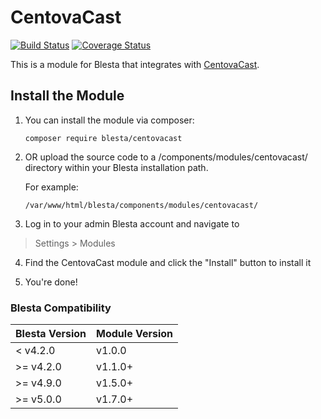 # CentovaCast

[![Build Status](https://travis-ci.org/blesta/module-centovacast.svg?branch=master)](https://travis-ci.org/blesta/module-centovacast) [![Coverage Status](https://coveralls.io/repos/github/blesta/module-centovacast/badge.svg?branch=master)](https://coveralls.io/github/blesta/module-centovacast?branch=master)

This is a module for Blesta that integrates with [CentovaCast](http://www.centova.com/es/cast).

## Install the Module

1. You can install the module via composer:

    ```
    composer require blesta/centovacast
    ```

2. OR upload the source code to a /components/modules/centovacast/ directory within
your Blesta installation path.

    For example:

    ```
    /var/www/html/blesta/components/modules/centovacast/
    ```

3. Log in to your admin Blesta account and navigate to
> Settings > Modules

4. Find the CentovaCast module and click the "Install" button to install it

5. You're done!

### Blesta Compatibility

|Blesta Version|Module Version|
|--------------|--------------|
|< v4.2.0|v1.0.0|
|>= v4.2.0|v1.1.0+|
|>= v4.9.0|v1.5.0+|
|>= v5.0.0|v1.7.0+|

